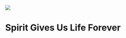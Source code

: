 <img class="intro-right" src="/images/art-darkness-crucifixion-dore.jpg">

# Spirit Gives Us Life Forever
